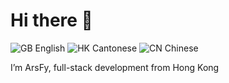 # Hi there 👋

![GB](https://flagcdn.com/w20/gb.png) English  ![HK](https://flagcdn.com/w20/hk.png) Cantonese  ![CN](https://flagcdn.com/w20/cn.png) Chinese

I’m ArsFy, full-stack development from Hong Kong
